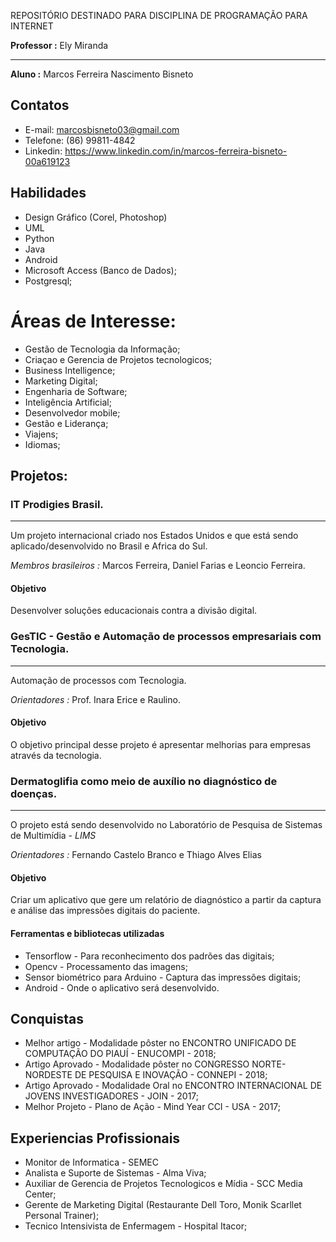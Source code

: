 
REPOSITÓRIO DESTINADO PARA DISCIPLINA DE PROGRAMAÇÃO PARA INTERNET

**Professor :** Ely Miranda

---

**Aluno :** Marcos Ferreira Nascimento Bisneto

## Contatos

* E-mail: marcosbisneto03@gmail.com
* Telefone: (86) 99811-4842
* Linkedin: https://www.linkedin.com/in/marcos-ferreira-bisneto-00a619123

## Habilidades

* Design Gráfico (Corel, Photoshop)
* UML
* Python
* Java
* Android
* Microsoft Access (Banco de Dados);
* Postgresql;

 # Áreas de Interesse:

 * Gestão de Tecnologia da Informação;
 * Criaçao e Gerencia de Projetos tecnologicos; 
 * Business Intelligence;
 * Marketing Digital;
 * Engenharia de Software;
 * Inteligência Artificial;
 * Desenvolvedor mobile;
 * Gestão e Liderança;
 * Viajens;
 * Idiomas;
 
## Projetos:

 ### IT Prodigies Brasil.
 ---
  Um projeto internacional criado nos Estados Unidos e que está sendo aplicado/desenvolvido no Brasil e Africa do Sul.
 
 *Membros brasileiros :* Marcos Ferreira, Daniel Farias e Leoncio Ferreira. 
 
 #### Objetivo
  Desenvolver soluções educacionais contra a divisão digital.

 
 ### GesTIC - Gestão e Automação de processos empresariais com Tecnologia.
 ---
  Automação de processos com Tecnologia. 
 
 *Orientadores :* Prof. Inara Erice e Raulino. 
 
 #### Objetivo
  O objetivo principal desse projeto é apresentar melhorias para empresas através da tecnologia.

 ### Dermatoglifia como meio de auxílio no diagnóstico de doenças.
 ---
  O projeto está sendo desenvolvido no Laboratório de Pesquisa de Sistemas de Multimídia - *LIMS*
 
 *Orientadores :* Fernando Castelo Branco e Thiago Alves Elias 
  
 
 #### Objetivo
  Criar um aplicativo que gere um relatório de diagnóstico a partir da captura e análise das impressões digitais do paciente.
  
  #### Ferramentas e bibliotecas utilizadas
  
  * Tensorflow - Para reconhecimento dos padrões das digitais;
  * Opencv -  Processamento das imagens;
  * Sensor biométrico para Arduino - Captura das impressões digitais;
  * Android - Onde o aplicativo será desenvolvido.
  
  ## Conquistas

  - Melhor artigo - Modalidade pôster no ENCONTRO UNIFICADO DE COMPUTAÇÃO DO PIAUÍ - ENUCOMPI - 2018;
  - Artigo Aprovado - Modalidade pôster no CONGRESSO NORTE-NORDESTE DE PESQUISA E INOVAÇÃO - CONNEPI - 2018;
  - Artigo Aprovado - Modalidade Oral no ENCONTRO INTERNACIONAL DE JOVENS INVESTIGADORES - JOIN - 2017;
  - Melhor Projeto - Plano de Ação - Mind Year CCI - USA - 2017;
  
  ## Experiencias Profissionais

  - Monitor de Informatica - SEMEC
  - Analista e Suporte de Sistemas - Alma Viva;
  - Auxiliar de Gerencia de Projetos Tecnologicos e Mídia - SCC Media Center;
  - Gerente de Marketing Digital (Restaurante Dell Toro, Monik Scarllet Personal Trainer);
  - Tecnico Intensivista de Enfermagem - Hospital Itacor;
